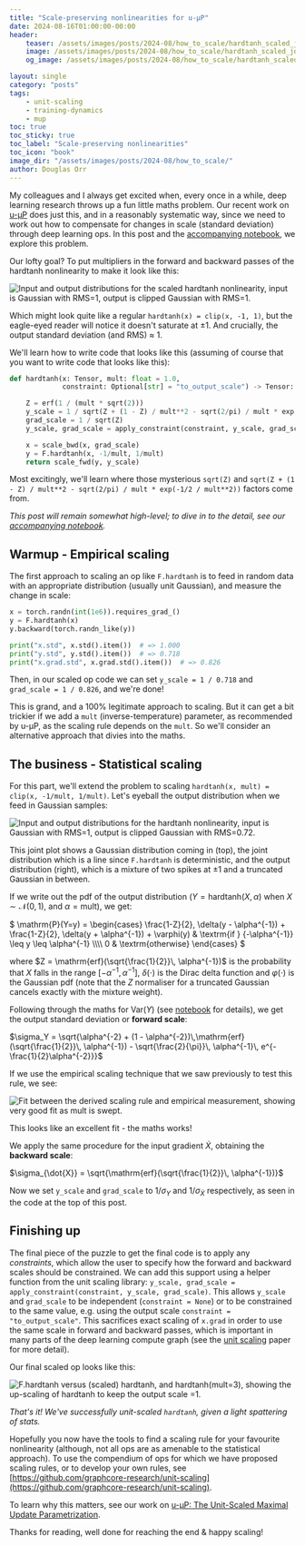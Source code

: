 ```yaml
---
title: "Scale-preserving nonlinearities for u-μP"
date: 2024-08-16T01:00:00-00:00
header:
    teaser: /assets/images/posts/2024-08/how_to_scale/hardtanh_scaled_joint.png
    image: /assets/images/posts/2024-08/how_to_scale/hardtanh_scaled_joint.png
    og_image: /assets/images/posts/2024-08/how_to_scale/hardtanh_scaled_joint.png

layout: single
category: "posts"
tags:
    - unit-scaling
    - training-dynamics
    - mup
toc: true
toc_sticky: true
toc_label: "Scale-preserving nonlinearities"
toc_icon: "book"
image_dir: "/assets/images/posts/2024-08/how_to_scale/"
author: Douglas Orr
---
```


My colleagues and I always get excited when, every once in a while, deep learning research throws up a fun little maths problem. Our recent work on [u-μP](https://arxiv.org/abs/2407.17465) does just this, and in a reasonably systematic way, since we need to work out how to compensate for changes in scale (standard deviation) through deep learning ops. In this post and the [accompanying notebook](https://github.com/graphcore-research/unit-scaling/blob/main/examples/how_to_scale.ipynb), we explore this problem.

Our lofty goal? To put multipliers in the forward and backward passes of the hardtanh nonlinearity to make it look like this:

<img class="constrained_img" src="{{ page.image_dir | append: 'hardtanh_scaled_joint.png' | relative_url }}"
    alt="Input and output distributions for the scaled hardtanh nonlinearity, input is Gaussian with RMS=1, output is clipped Gaussian with RMS=1.">

Which might look quite like a regular `hardtanh(x) = clip(x, -1, 1)`, but the eagle-eyed reader will notice it doesn't saturate at ±1. And crucially, the output standard deviation (and RMS) ≈ 1.

We'll learn how to write code that looks like this (assuming of course that you want to write code that looks like this):

```python
def hardtanh(x: Tensor, mult: float = 1.0,
             constraint: Optional[str] = "to_output_scale") -> Tensor:

    Z = erf(1 / (mult * sqrt(2)))
    y_scale = 1 / sqrt(Z + (1 - Z) / mult**2 - sqrt(2/pi) / mult * exp(-1/2 / mult**2))
    grad_scale = 1 / sqrt(Z)
    y_scale, grad_scale = apply_constraint(constraint, y_scale, grad_scale)

    x = scale_bwd(x, grad_scale)
    y = F.hardtanh(x, -1/mult, 1/mult)
    return scale_fwd(y, y_scale)
```

Most excitingly, we'll learn where those mysterious `sqrt(Z)` and `sqrt(Z + (1 - Z) / mult**2 - sqrt(2/pi) / mult * exp(-1/2 / mult**2))` factors come from.

_This post will remain somewhat high-level; to dive in to the detail, see our [accompanying notebook](https://github.com/graphcore-research/unit-scaling/blob/main/examples/how_to_scale.ipynb)._

## Warmup - Empirical scaling

The first approach to scaling an op like `F.hardtanh` is to feed in random data with an appropriate distribution (usually unit Gaussian), and measure the change in scale:

```python
x = torch.randn(int(1e6)).requires_grad_()
y = F.hardtanh(x)
y.backward(torch.randn_like(y))

print("x.std", x.std().item())  # => 1.000
print("y.std", y.std().item())  # => 0.718
print("x.grad.std", x.grad.std().item())  # => 0.826
```

Then, in our scaled op code we can set `y_scale = 1 / 0.718` and `grad_scale = 1 / 0.826`, and we're done!

This is grand, and a 100% legitimate approach to scaling. But it can get a bit trickier if we add a `mult` (inverse-temperature) parameter, as recommended by u-μP, as the scaling rule depends on the `mult`. So we'll consider an alternative approach that divies into the maths.

## The business - Statistical scaling

For this part, we'll extend the problem to scaling `hardtanh(x, mult) = clip(x, -1/mult, 1/mult)`. Let's eyeball the output distribution when we feed in Gaussian samples:

<img class="constrained_img_small" src="{{ page.image_dir | append: 'hardtanh_joint.png' | relative_url }}"
    alt="Input and output distributions for the hardtanh nonlinearity, input is Gaussian with RMS=1, output is clipped Gaussian with RMS=0.72.">

This joint plot shows a Gaussian distribution coming in (top), the joint distribution which is a line since `F.hardtanh` is deterministic, and the output distribution (right), which is a mixture of two spikes at ±1 and a truncated Gaussian in between.

If we write out the pdf of the output distribution ($Y = \mathrm{hardtanh}(X, \alpha)$ when $X \sim \mathcal{N}(0,1)$, and $\alpha = \mathrm{mult}$), we get:

$ \mathrm{P}(Y=y) = \begin{cases} \frac{1-Z}{2}\, \delta(y - \alpha^{-1}) + \frac{1-Z}{2}\, \delta(y + \alpha^{-1}) + \varphi(y) & \textrm{if } {-\alpha^{-1}} \leq y \leq \alpha^{-1} \\\\\\\\
0 & \textrm{otherwise} \end{cases} $

where $Z = \mathrm{erf}(\sqrt{\frac{1}{2}}\, \alpha^{-1})$ is the probability that $X$ falls in the range $[-\alpha^{-1}, \alpha^{-1}]$, $\delta(\cdot)$ is the Dirac delta function and $\varphi(\cdot)$ is the Gaussian pdf (note that the $Z$ normaliser for a truncated Gaussian cancels exactly with the mixture weight).

Following through the maths for $\mathrm{Var}(Y)$ (see [notebook](https://github.com/graphcore-research/unit-scaling/blob/main/examples/how_to_scale.ipynb) for details), we get the output standard deviation or **forward scale**:

$\sigma_Y = \sqrt{\alpha^{-2} + (1 - \alpha^{-2})\,\mathrm{erf}(\sqrt{\frac{1}{2}}\, \alpha^{-1}) - \sqrt{\frac{2}{\pi}}\, \alpha^{-1}\, e^{-\frac{1}{2}\alpha^{-2}}}$

If we use the empirical scaling technique that we saw previously to test this rule, we see:

<img class="constrained_img_small" src="{{ page.image_dir | append: 'hardtanh_mult_fit.png' | relative_url }}"
    alt="Fit between the derived scaling rule and empirical measurement, showing very good fit as mult is swept.">

This looks like an excellent fit - the maths works!

We apply the same procedure for the input gradient $\dot{X}$, obtaining the **backward scale**:

$\sigma_{\dot{X}} = \sqrt{\mathrm{erf}(\sqrt{\frac{1}{2}}\, \alpha^{-1})}$

Now we set `y_scale` and `grad_scale` to $1/\sigma_Y$ and $1/\sigma_{\dot{X}}$ respectively, as seen in the code at the top of this post.

## Finishing up

The final piece of the puzzle to get the final code is to apply any _constraints_, which allow the user to specify how the forward and backward scales should be constrained. We can add this support using a helper function from the unit scaling library: `y_scale, grad_scale = apply_constraint(constraint, y_scale, grad_scale)`. This allows `y_scale` and `grad_scale` to be independent (`constraint = None`) or to be constrained to the same value, e.g. using the output scale `constraint = "to_output_scale"`. This sacrifices exact scaling of `x.grad` in order to use the same scale in forward and backward passes, which is important in many parts of the deep learning compute graph (see the [unit scaling](https://arxiv.org/abs/2303.11257) paper for more detail).

Our final scaled op looks like this:

<img class="constrained_img_large" src="{{ page.image_dir | append: 'hardtanh_scaled_functions.png' | relative_url }}"
    alt="F.hardtanh versus (scaled) hardtanh, and hardtanh(mult=3), showing the up-scaling of hardtanh to keep the output scale =1.">

_That's it! We've successfully unit-scaled `hardtanh`, given a light spattering of stats._

Hopefully you now have the tools to find a scaling rule for your favourite nonlinearity (although, not all ops are as amenable to the statistical approach). To use the compendium of ops for which we have proposed scaling rules, or to develop your own rules, see [https://github.com/graphcore-research/unit-scaling](https://github.com/graphcore-research/unit-scaling).

To learn why this matters, see our work on [u-μP: The Unit-Scaled Maximal Update Parametrization](https://arxiv.org/abs/2407.17465).

Thanks for reading, well done for reaching the end & happy scaling!
